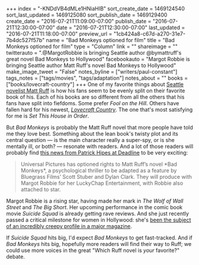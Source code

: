 +++
index = "-KNDdVB4dMLe1HNiaHIB"
sort_create_date = 1469124540
sort_last_updated = 1469125080
sort_publish_date = 1469129400
create_date = "2016-07-21T11:09:00-07:00"
publish_date = "2016-07-21T12:30:00-07:00"
date = "2016-07-21T12:30:00-07:00"
last_updated = "2016-07-21T11:18:00-07:00"
preview_url = "1cb424a8-c67d-a270-31e7-7b4dc527f57b"
name = "Bad Monkeys optioned for film"
title = "Bad Monkeys optioned for film"
type = "Column"
link = ""
shareimage = ""
twitterauto = ".@MargotRobbie is bringing Seattle author @bymattruff's great novel Bad Monkeys to Hollywood"
facebookauto = "Margot Robbie is bringing Seattle author Matt Ruff's novel Bad Monkeys to Hollywood"
make_image_tweet = "False"
notes_byline = ["writers/paul-constant"]
tags_notes = ["tags/movies", "tags/adaptation"]
notes_about = ""
books = ["books/lovecraft-country"]
+++
One of my favorite things about [Seattle novelist Matt Ruff](http://www.seattlereviewofbooks.com/notes/2016/02/18/talking-with-matt-ruff-about-science-fictions-racist-past/) is how his fans seem to be evenly split on their favorite book of his. Each of his books are so different from all the others that his fans have split into fiefdoms. Some prefer *Fool on the Hill*. Others have fallen hard for his newest, [*Lovecraft Country*](http://www.seattlereviewofbooks.com/reviews/caught-after-dark-in-lovecraft-country/). The one that's most satisfying for me is *Set This House in Order*.

But *Bad Monkeys* is probably the Matt Ruff novel that more people have told me they love best. Something about the lean book's twisty plot and its central question — is the main character really a super-spy, or is she mentally ill, or both? — resonate with readers. And a lot of those readers will probably find [this news from Patrick Hipes at Deadline](http://deadline.com/2016/07/margot-robbie-bad-monkeys-movie-matt-ruff-novel-universal-1201789702/) to be very exciting:

<blockquote>Universal Pictures has optioned rights to Matt Ruff’s novel *Bad Monkeys*, a psychological thriller to be adapted as a feature by Bluegrass Films’ Scott Stuber and Dylan Clark. They will produce with Margot Robbie for her LuckyChap Entertainment, with Robbie also attached to star.</blockquote>

Margot Robbie is a rising star, having made her mark in *The Wolf of Wall Street* and *The Big Short*. Her upcoming performance in the comic book movie *Suicide Squad* is already getting rave reviews. And she just recently passed a critical milestone for women in Hollywood: she's [been the subject of an incredibly creepy profile in a major magazine](http://www.huffingtonpost.ca/2016/07/07/margot-robbie-vanity-fair_n_10858508.html). 

If *Suicide Squad* hits big, I'd expect *Bad Monkeys* to get fast-tracked. And if *Bad Monkeys* hits big, hopefully more readers will find their way to Ruff; we could use more voices in the great "Which Ruff novel is *your* favorite?" debate.